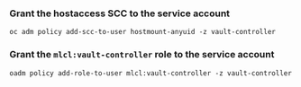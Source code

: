 
### Grant the hostaccess SCC to the service account
```
oc adm policy add-scc-to-user hostmount-anyuid -z vault-controller
```

### Grant the `mlcl:vault-controller` role to the service account
```
oadm policy add-role-to-user mlcl:vault-controller -z vault-controller
```
